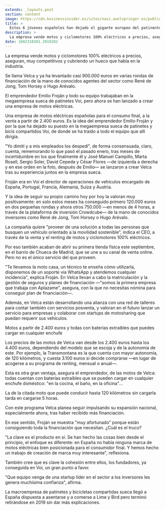 ```yaml
--- 
extends: _layouts.post 
section: content 
image: https://cdn.businessinsider.es/sites/navi.axelspringer.es/public/styles/1200/public/media/image/2020/10/velca-2095881.jpg?itok=wuc91Xih 
title: > 
  Estos 6 jóvenes españoles han dejado el gigante europeo del patinente Voi para crear su propia startup de motos eléctricas que en sus primeros meses ya ha levantado 900.000 euros 
description: > 
  La empresa vende motos y ciclomotores 100% eléctricos a precios, aseguran, muy competitivos y cubriendo un hueco que había en la industria.El emprendedor Emilio Froján y todo su equipo trabajaban en la megaempresa sueca de patinetes Voi, pero ahora se han lanzado a crear una empresa de motos eléctricas.Es la idea del emprendedor Emilio Froján y por la que ha dejado su puesto en la megaempresa sueca de patinetes y bicis compartidos Voi, de donde se ha traído a todo el equipo que allí dirigía.También cree que es clave la cohesión entre ellos, los fundadores, ya conseguida en Voi, un gran punto a favor."Que equipo venga de una startup líder en el sector a los inversores les genera muchísima confianza", afirma. 
date: 1602310301.3919382 
--- 
```

La empresa vende motos y ciclomotores 100% eléctricos a precios, aseguran, muy competitivos y cubriendo un hueco que había en la industria.

Se llama Velca y ya ha levantado casi 900.000 euros en varias rondas de financiación de la mano de conocidos agentes del sector como René de Jong, Tom Horsey o Hugo Arévalo.

El emprendedor Emilio Froján y todo su equipo trabajaban en la megaempresa sueca de patinetes Voi, pero ahora se han lanzado a crear una empresa de motos eléctricas.

Una empresa de motos eléctricas españolas para el consumo final, a la venta a partir de 2.400 euros. Es la idea del emprendedor Emilio Froján y por la que ha dejado su puesto en la megaempresa sueca de patinetes y bicis compartidos Voi, de donde se ha traído a todo el equipo que allí dirigía.

"Yo dimití y a mis empleados los despedí", de forma consensuada, claro, cuenta, rememorando lo que pasó el pasado enero, tras meses de incertidumbre en los que finalmente él y José Manuel Campillo, Marta Rosell, Sergio Soler, David Cepeda y César Flores —de izquierda a derecha y en ese orden en la foto, después de Emilio— se lanzaron a crear Velca tras su experiencia juntos en la empresa sueca.

Froján era en Voi el director de operaciones de vehículos encargado de España, Portugal, Francia, Alemania, Suiza y Austria.

Y la idea de seguir su propio camino hoy por hoy la valoran muy positivamente: en solo estos meses ha conseguido primero 120.000 euros en dos pequeñas rondas y ahora otros 750.000 —en menos de 4 horas, a través de la plataforma de inversión Crowdcube— de la mano de conocidos inversores como René de Jong, Tom Horsey o Hugo Arévalo.

La compañía quiere "proveer de una solución a todas las personas que busquen un vehículo orientado a la movilidad sostenible", indica el CEO, a través de la venta y el renting de motos y ciclomotores 100% eléctricos.

Por eso también acaban de abrir su primera tienda física este septiembre, en el barrio de Chueca de Madrid, que se une a su canal de venta online. Pero no es el único servicio del que proveen.

"Te llevamos la moto casa, un técnico te enseña cómo utilizarla, disponemos de un soporte vía WhatsApp y atendemos cualquier incidencia", explica Froján. En Velca llevan a cabo la matriculación y la gestión de seguros y planes de financiación —"somos la primera empresa que trabaja con Aplazame", asegura, con la que no necesitas nómina para conseguir plan de financiación—.

Además, en Velca están desarrollando una alianza con una red de talleres para contar también con servicios posventa, y valoran en el futuro lanzar un servicio para empresas y colaborar con startups de motosharing que puedan requerir sus vehículos.

Motos a partir de 2.400 euros y todas con baterías extraíbles que puedes cargar en cualquier enchufe

Los precios de las motos de Velca van desde los 2.400 euros hasta los 4.400 euros, dependiendo del modelo que se escoja y de la autonomía de este. Por ejemplo, la Transmontana es la que cuenta con mayor autonomía, de 120 kilómetros, y cuesta 3.100 euros si decide comprarse —en lugar de acogerse a su programa de renting, mensual o anual—.

Esta es otra gran ventaja, asegura el emprendedor, de las motos de Velca: todas cuentan con baterías extraíbles que se pueden cargar en cualquier enchufe doméstico: "en la cocina, el baño, en la oficina"...

La de la citada moto que puede conducir hasta 120 kilómetros sin cargarla tarda en cargarse 5 horas.

Con este programa Velca planea seguir impulsando su expansión nacional, especialmente ahora, tras haber recibido más financiación.

En ese sentido, Froján se muestra "muy afortunado" porque están consiguiendo toda la financiación que necesitan. ¿Cuál es el truco?

"La clave es el producto en sí. Se han hecho las cosas bien desde el principio, el enfoque es diferente: en España no había ninguna marca de motos eléctricas bien posicionada para el consumidor final. Y hemos hecho un trabajo de creación de marca muy interesante", reflexiona.

También cree que es clave la cohesión entre ellos, los fundadores, ya conseguida en Voi, un gran punto a favor.

"Que equipo venga de una startup líder en el sector a los inversores les genera muchísima confianza", afirma.

La macroempresa de patinetes y bicicletas compartidas sueca llegó a España dispuesta a asentarse y a comerse a Lime y Bird pero terminó retirándose en 2019 sin dar más explicaciones.
